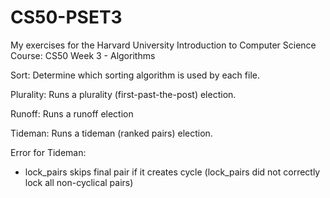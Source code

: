 # CS50-PSET3

My exercises for the Harvard University Introduction to Computer Science Course: CS50 Week 3 - Algorithms

Sort: Determine which sorting algorithm is used by each file.

Plurality: Runs a plurality (first-past-the-post) election.

Runoff: Runs a runoff election

Tideman: Runs a tideman (ranked pairs) election.

Error for Tideman:
  - lock_pairs skips final pair if it creates cycle (lock_pairs did not correctly lock all non-cyclical pairs)
